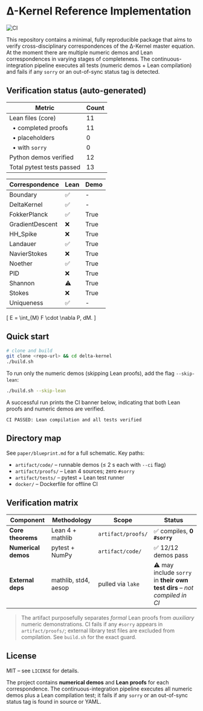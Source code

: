 # Δ-Kernel Reference Implementation

![CI](https://github.com/logicflow/delta/actions/workflows/ci.yml/badge.svg)

This repository contains a minimal, fully reproducible package that aims to verify
cross-disciplinary correspondences of the Δ-Kernel master equation.  At the moment
there are multiple numeric demos and Lean correspondences in varying stages of completeness. The continuous-integration pipeline
executes all tests (numeric demos + Lean compilation) and fails if any `sorry`
or an out-of-sync status tag is detected.

## Verification status (auto-generated)
<!-- STATUS-START -->

| Metric | Count |
|--------|-------|
| Lean files (core) | 11 |
| &nbsp; • completed proofs | 11 |
| &nbsp; • placeholders | 0 |
| &nbsp; • with `sorry` | 0 |
| Python demos verified | 12 |
| Total pytest tests passed | 13 |

| Correspondence | Lean | Demo |
|--------------|------|------|
| Boundary | ✅ | - |
| DeltaKernel | ✅ | - |
| FokkerPlanck | ✅ | True |
| GradientDescent | ❌ | True |
| HH_Spike | ❌ | True |
| Landauer | ✅ | True |
| NavierStokes | ❌ | True |
| Noether | ✅ | True |
| PID | ❌ | True |
| Shannon | ⚠ | True |
| Stokes | ❌ | True |
| Uniqueness | ✅ | - |

<!-- STATUS-END -->

\[
E = \int_{M} F \cdot \nabla P\, dM.
\]

## Quick start

```bash
# clone and build
git clone <repo-url> && cd delta-kernel
./build.sh
```

To run only the numeric demos (skipping Lean proofs), add the flag `--skip-lean`:

```bash
./build.sh --skip-lean
```

A successful run prints the CI banner below, indicating that both Lean proofs and numeric demos are verified.

```
CI PASSED: Lean compilation and all tests verified
```

## Directory map

See `paper/blueprint.md` for a full schematic. Key paths:

* `artifact/code/` – runnable demos (≤ 2 s each with `--ci` flag)
* `artifact/proofs/` – Lean 4 sources; zero `#sorry`
* `artifact/tests/` – pytest + Lean test runner
* `docker/` – Dockerfile for offline CI

## Verification matrix

| Component | Methodology | Scope | Status |
|-----------|------------|-------|--------|
| **Core theorems** | Lean 4 + mathlib | `artifact/proofs/` | ✅ compiles, **0 `#sorry`** |
| **Numerical demos** | pytest + NumPy | `artifact/code/` | ✅ 12/12 demos pass |
| **External deps** | mathlib, std4, aesop | pulled via `lake` | ⚠️ may include `sorry` in **their own test dirs** – *not compiled in CI* |

> The artifact purposefully separates *formal* Lean proofs from *auxiliary* numeric demonstrations.  CI fails if any `#sorry` appears in `artifact/proofs/`; external library test files are excluded from compilation.  See `build.sh` for the exact guard.

## License

MIT – see `LICENSE` for details. 

The project contains **numerical demos** and **Lean proofs** for each correspondence.
The continuous-integration pipeline executes all numeric demos plus a Lean compilation test; it fails if any
`sorry` or an out-of-sync status tag is found in source or YAML. 